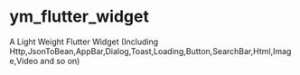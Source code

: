 # ym_flutter_widget
A Light Weight Flutter Widget (Including Http,JsonToBean,AppBar,Dialog,Toast,Loading,Button,SearchBar,Html,Image,Video and so on)
